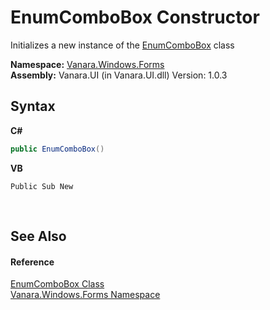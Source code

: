 # EnumComboBox Constructor 
 

Initializes a new instance of the <a href="6f10aca8-908a-dc72-f9cc-0ee2b9516133">EnumComboBox</a> class

**Namespace:**&nbsp;<a href="c580cf52-4028-70db-28d0-f9b1abc03861">Vanara.Windows.Forms</a><br />**Assembly:**&nbsp;Vanara.UI (in Vanara.UI.dll) Version: 1.0.3

## Syntax

**C#**<br />
``` C#
public EnumComboBox()
```

**VB**<br />
``` VB
Public Sub New
```

<br />

## See Also


#### Reference
<a href="6f10aca8-908a-dc72-f9cc-0ee2b9516133">EnumComboBox Class</a><br /><a href="c580cf52-4028-70db-28d0-f9b1abc03861">Vanara.Windows.Forms Namespace</a><br />